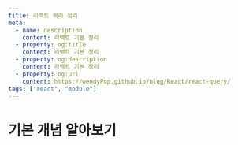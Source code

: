 ```yaml
---
title: 리액트 쿼리 정리
meta:
  - name: description
    content: 리액트 기본 정리
  - property: og:title
    content: 리액트 기본 정리
  - property: og:description
    content: 리액트 기본 정리
  - property: og:url
    content: https://wendyPop.github.io/blog/React/react-query/
tags: ["react", "module"]
---
```


# 기본 개념 알아보기
